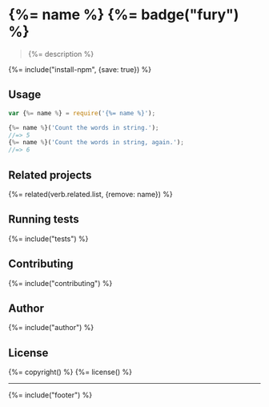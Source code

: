 # {%= name %} {%= badge("fury") %}

> {%= description %}

{%= include("install-npm", {save: true}) %}

## Usage

```js
var {%= name %} = require('{%= name %}');

{%= name %}('Count the words in string.');
//=> 5
{%= name %}('Count the words in string, again.');
//=> 6
```

## Related projects
{%= related(verb.related.list, {remove: name}) %}

## Running tests
{%= include("tests") %}

## Contributing
{%= include("contributing") %}

## Author
{%= include("author") %}

## License
{%= copyright() %}
{%= license() %}

***

{%= include("footer") %}
